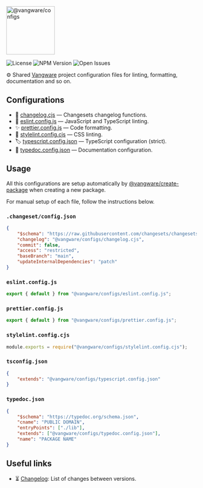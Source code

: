 <img id="logo" alt="@vangware/configs" src="https://vangware.com/logos/vangware_configs.svg" height="128" />

![License][license-badge] ![NPM Version][npm-version-badge]
![Open Issues][open-issues-badge]

⚙️ Shared [Vangware][vangware] project configuration files for linting,
formatting, documentation and so on.

## Configurations

-   🦋 [changelog.cjs][changesets] — Changesets changelog functions.
-   🚨 [eslint.config.js][eslint] — JavaScript and TypeScript linting.
-   ✨ [prettier.config.js][prettier] — Code formatting.
-   🎨 [stylelint.config.cjs][stylelint] — CSS linting.
-   🏷️ [typescript.config.json][typescript] — TypeScript configuration (strict).
-   📖 [typedoc.config.json][typedoc] — Documentation configuration.

## Usage

All this configurations are setup automatically by
[@vangware/create-package][create-package] when creating a new package.

For manual setup of each file, follow the instructions below.

### `.changeset/config.json`

```json
{
	"$schema": "https://raw.githubusercontent.com/changesets/changesets/main/packages/config/schema.json",
	"changelog": "@vangware/configs/changelog.cjs",
	"commit": false,
	"access": "restricted",
	"baseBranch": "main",
	"updateInternalDependencies": "patch"
}
```

### `eslint.config.js`

```typescript
export { default } from "@vangware/configs/eslint.config.js";
```

### `prettier.config.js`

```typescript
export { default } from "@vangware/configs/prettier.config.js";
```

### `stylelint.config.cjs`

```typescript
module.exports = require("@vangware/configs/stylelint.config.cjs");
```

### `tsconfig.json`

```json
{
	"extends": "@vangware/configs/typescript.config.json"
}
```

### `typedoc.json`

```json
{
	"$schema": "https://typedoc.org/schema.json",
	"cname": "PUBLIC DOMAIN",
	"entryPoints": ["./lib"],
	"extends": ["@vangware/configs/typedoc.config.json"],
	"name": "PACKAGE NAME"
}
```

## Useful links

-   ⏳ [Changelog][changelog]: List of changes between versions.

<!-- Reference -->

[changelog]:
	https://github.com/vangware/libraries/blob/main/packages/@vangware/configs/CHANGELOG.md
[changesets]: https://github.com/changesets/changesets
[create-package]: https://vangware.com/libraries/vangware_create_package/
[eslint]: https://eslint.org/docs/user-guide/configuring/
[license-badge]:
	https://img.shields.io/npm/l/@vangware/configs.svg?labelColor=666&color=0a8
[npm-version-badge]:
	https://img.shields.io/npm/v/@vangware/configs.svg?labelColor=666&color=0a8
[open-issues-badge]:
	https://img.shields.io/github/issues/vangware/libraries.svg?labelColor=666&color=0a8
[prettier]: https://prettier.io/docs/en/options.html
[stylelint]: https://stylelint.io/user-guide/configure/
[typedoc]: https://typedoc.org/guides/options/
[typescript]: https://www.typescriptlang.org/tsconfig
[vangware]: https://vangware.com

